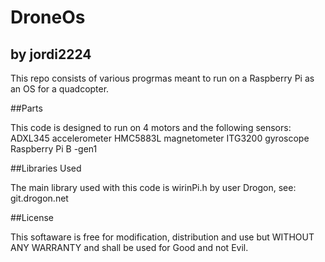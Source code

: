 # DroneOs
## by jordi2224

This repo consists of various progrmas meant to run on a Raspberry Pi as an OS for a quadcopter.

##Parts

This code is designed to run on 4 motors and the following sensors:
    ADXL345 accelerometer
    HMC5883L magnetometer
    ITG3200 gyroscope
    Raspberry Pi B -gen1

##Libraries Used

The main library used with this code is wirinPi.h by user Drogon, see: git.drogon.net

##License

This softaware is free for modification, distribution and use but WITHOUT ANY WARRANTY and shall be used for Good and not Evil.

